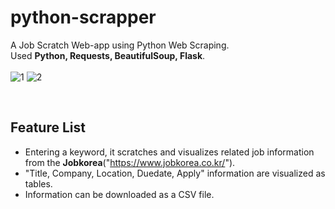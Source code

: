# python-scrapper

A Job Scratch Web-app using Python Web Scraping.  
Used **Python, Requests, BeautifulSoup, Flask**.  
<br/>
![1](https://user-images.githubusercontent.com/71063574/152183553-d31dddaa-2548-4cd6-98ff-e3bf22dbd4f6.jpg)
![2](https://user-images.githubusercontent.com/71063574/152183568-1a4589b5-e7b8-4c0f-9f5b-ee8e03f1df57.jpg)

<br/>

## Feature List

- Entering a keyword, it scratches and visualizes related job information from the **Jobkorea**("https://www.jobkorea.co.kr/").
- "Title, Company, Location, Duedate, Apply" information are visualized as tables.
- Information can be downloaded as a CSV file.
